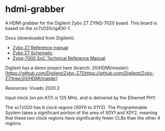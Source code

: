 # hdmi-grabber
A HDMI grabber for the Digilent Zybo Z7 ZYNQ-7020 board. This board is based on the xc7z020clg400-1.

Docs (downloaded from Digilent):
* [Zybo Z7 Reference manual](doc/zybo-z7_rm.pdf)
* [Zybo Z7 Schematic](doc/zybo_z7_sch-public.pdf)
* [Zynq-7000 SoC Technical Reference Manual](doc/ug585-Zynq-7000-TRM.pdf)

Digilent has a demo project here (branch: 20/HDMI/master):
[https://github.com/Digilent/Zybo-Z7](https://github.com/Digilent/Zybo-Z7/tree/20/HDMI/master)

Resources:
Vivado 2020.2

Input clock (on pin K17) is 125 MHz, and is delivered by the Ethernet PHY.

The xc7z020 has 6 clock regons (X0Y0 to X1Y2).  The Programmable System takes a
significant portion of the area of X0Y1 and X0Y2, meaning that these two clock
regions have significantly fewer CLBs than the other 4 regions.

